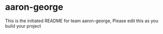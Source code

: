 # aaron-george
This is the initiated README for team aaron-george, Please edit this as you build your project
